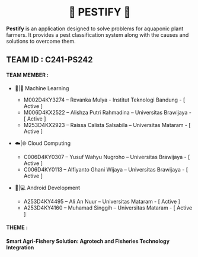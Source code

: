 <h1 align="center">🍃  PESTIFY  🍃</h1>

<strong>Pestify</strong> is an application designed to solve problems for aquaponic plant farmers. It provides a pest classification system along with the causes and solutions to overcome them. 

<h2>TEAM ID : C241-PS242</h2>
<h4>TEAM MEMBER :</h4>

- 🤖|🧠 Machine Learning
  - M002D4KY3274 – Revanka Mulya - Institut Teknologi Bandung - [ Active ]
  - M006D4KX2522 – Alishza Putri Rahmadina – Universitas Brawijaya - [ Active ]
  - M253D4KX2923 – Raissa Calista Salsabila – Universitas Mataram - [ Active ]

    
- ☁️|🌐 Cloud Computing
  - C006D4KY0307 – Yusuf Wahyu Nugroho – Universitas Brawijaya - [ Active ]
  - C006D4KY0113 – Alfiyanto Ghani Wijaya – Universitas Brawijaya - [ Active ]

    
- 📱|💻 Android Development
  - A253D4KY4495 – Ali An Nuur – Universitas Mataram - [ Active ]
  - A253D4KY4160 – Muhamad Singgih – Universitas Mataram - [ Active ]
<h4>THEME :</h4>
<h4><strong>Smart Agri-Fishery Solution: Agrotech and Fisheries Technology Integration</strong></h4>

